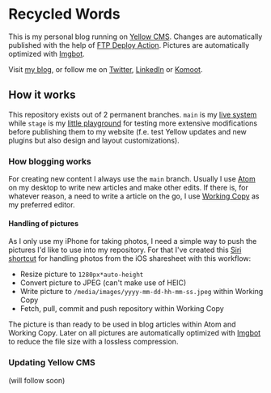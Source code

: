 # Recycled Words
This is my personal blog running on [Yellow CMS](https://github.com/datenstrom/yellow). Changes are automatically published with the help of [FTP Deploy Action](https://github.com/SamKirkland/FTP-Deploy-Action). Pictures are automatically optimized with [Imgbot](https://imgbot.net/).

Visit [my blog](https://gaehn.org), or follow me on [Twitter](https://twitter.com/flschr), [LinkedIn](https://www.linkedin.com/in/flschr) or [Komoot](https://www.komoot.de/user/848543125284).

## How it works
This repository exists out of 2 permanent branches. ```main``` is my [live system](https://gaehn.org) while ```stage``` is my [little playground](https://test.gaehn.org) for testing more extensive modifications before publishing them to my website (f.e. test Yellow updates and new plugins but also design and layout customizations).

### How blogging works
For creating new content I always use the ```main``` branch. Usually I use [Atom](https://atom.io/) on my desktop to write new articles and make other edits. If there is, for whatever reason, a need to write a article on the go, I use [Working Copy](https://workingcopyapp.com/) as my preferred editor.

#### Handling of pictures
As I only use my iPhone for taking photos, I need a simple way to push the pictures I'd like to use into my repository. For that I've created this [Siri shortcut](https://www.icloud.com/shortcuts/883bce8809b342458364b6352d02bb5b) for handling photos from the iOS sharesheet with this workflow:

- Resize picture to ```1280px*auto-height```
- Convert picture to JPEG (can't make use of HEIC)
- Write picture to ```/media/images/yyyy-mm-dd-hh-mm-ss.jpeg``` within Working Copy
- Fetch, pull, commit and push repository within Working Copy

The picture is than ready to be used in blog articles within Atom and Working Copy. Later on all pictures are automatically optimized with [Imgbot](https://imgbot.net/) to reduce the file size with a lossless compression.

### Updating Yellow CMS
(will follow soon)
